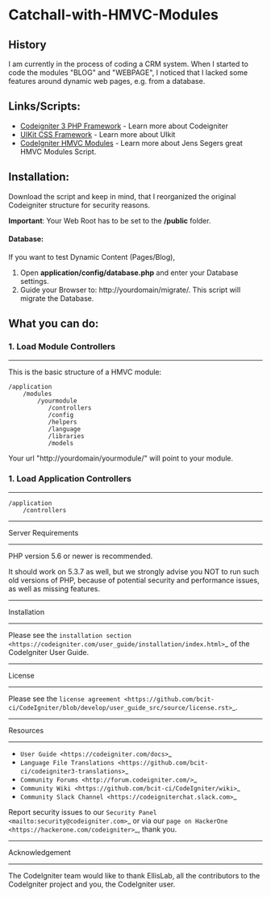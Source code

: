# Catchall-with-HMVC-Modules

## History

I am currently in the process of coding a CRM system. When I started to code the modules
"BLOG" and "WEBPAGE", I noticed that I lacked some features around dynamic web pages, e.g. from a database.

## Links/Scripts:

* [Codeigniter 3 PHP Framework](https://codeigniter.com) - Learn more about Codeigniter
* [UIKit CSS Framework](https://getuikit.com) - Learn more about UIkit
* [CodeIgniter HMVC Modules](https://github.com/jenssegers/codeigniter-hmvc-modules) - Learn more about Jens Segers great HMVC Modules Script.


## Installation:

Download the script and keep in mind, that I reorganized the original Codeigniter structure for security reasons.

**Important**: Your Web Root has to be set to the **/public** folder.

#### Database:
If you want to test Dynamic Content (Pages/Blog),
1. Open **application/config/database.php** and enter your Database settings.
2. Guide your Browser to: http://yourdomain/migrate/. This script will migrate the Database.

## What you can do:

### 1. Load Module Controllers
**************************

This is the basic structure of a HMVC module:

	/application
	    /modules
	        /yourmodule
	           /controllers
	           /config
	           /helpers
	           /language
	           /libraries
	           /models

Your url "http://yourdomain/yourmodule/" will point to your module.

### 1. Load Application Controllers
**************************

	/application
		/controllers


*******************
Server Requirements
*******************

PHP version 5.6 or newer is recommended.

It should work on 5.3.7 as well, but we strongly advise you NOT to run
such old versions of PHP, because of potential security and performance
issues, as well as missing features.

************
Installation
************

Please see the `installation section <https://codeigniter.com/user_guide/installation/index.html>`_
of the CodeIgniter User Guide.

*******
License
*******

Please see the `license
agreement <https://github.com/bcit-ci/CodeIgniter/blob/develop/user_guide_src/source/license.rst>`_.

*********
Resources
*********

-  `User Guide <https://codeigniter.com/docs>`_
-  `Language File Translations <https://github.com/bcit-ci/codeigniter3-translations>`_
-  `Community Forums <http://forum.codeigniter.com/>`_
-  `Community Wiki <https://github.com/bcit-ci/CodeIgniter/wiki>`_
-  `Community Slack Channel <https://codeigniterchat.slack.com>`_

Report security issues to our `Security Panel <mailto:security@codeigniter.com>`_
or via our `page on HackerOne <https://hackerone.com/codeigniter>`_, thank you.

***************
Acknowledgement
***************

The CodeIgniter team would like to thank EllisLab, all the
contributors to the CodeIgniter project and you, the CodeIgniter user.
